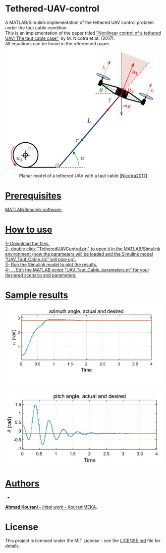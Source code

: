 # Tethered-UAV-control
A MATLAB/Simulink implementation of the tethered UAV control problem under the taut cable condition. <br />
This is an implementation of the paper titled ["Nonlinear control of a tethered UAV: The taut cable case"](https://www.sciencedirect.com/science/article/pii/S000510981630526X?via%3Dihub), by M. Nicotra et.at. (2017). <br />
All equations can be found in the referenced paper.

<p align="center">
  <img src="https://github.com/KouraniMEKA/Tethered-UAV-control/blob/master/images/Tethered_UAV.JPG">
  <br />
  Planar model of a tethered UAV with a taut cable <a href="https://www.sciencedirect.com/science/article/pii/S000510981630526X?via%3Dihub">[Nicotra2017]
</p>

# Prerequisites
MATLAB/Simulink software.

# How to use
1- Download the files. <br />
2- double click "TetheredUAVControl.prj" to open it in the MATLAB/Simulink environment (now the parameters will be loaded and the Simulink model "UAV_Taut_Cable.slx" will pop-up). <br />
3- Run the Simulink model to plot the results. <br />
4- ... Edit the MATLAB script "UAV_Taut_Cable_parameters.m" for your desiered scenario and parameters.

# Sample results
<p align="center">
  <img src="https://github.com/KouraniMEKA/Tethered-UAV-control/blob/master/images/alpha.JPG">
  <br />
</p>

<p align="center">
  <img src="https://github.com/KouraniMEKA/Tethered-UAV-control/blob/master/images/theta.JPG">
  <br />
</p>

# Authors
- <br />
**Ahmad Kourani** - *inital work* - [KouraniMEKA](https://github.com/KouraniMEKA).

# License
This project is licensed under the MIT License - see the [LICENSE.md](https://github.com/KouraniMEKA/Tethered-UAV-control/blob/master/LICENSE) file for details.
 
